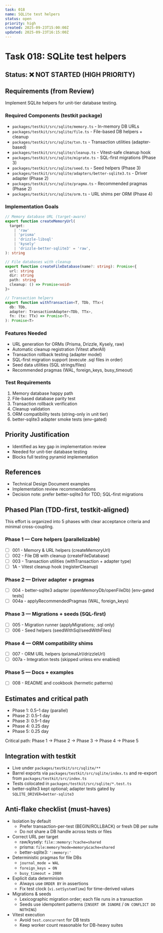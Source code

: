 ```yaml
---
task: 018
name: SQLite test helpers
status: open
priority: high
created: 2025-09-23T15:00:00Z
updated: 2025-09-23T16:15:00Z
---
```


# Task 018: SQLite test helpers

## Status: ❌ NOT STARTED (HIGH PRIORITY)

## Requirements (from Review)

Implement SQLite helpers for unit-tier database testing.

### Required Components (testkit package)

- `packages/testkit/src/sqlite/memory.ts` - In-memory DB URLs
- `packages/testkit/src/sqlite/file.ts` - File-based DB helpers + cleanup
- `packages/testkit/src/sqlite/txn.ts` - Transaction utilities (adapter-based)
- `packages/testkit/src/sqlite/cleanup.ts` - Vitest-safe cleanup hook
- `packages/testkit/src/sqlite/migrate.ts` - SQL-first migrations (Phase 3)
- `packages/testkit/src/sqlite/seed.ts` - Seed helpers (Phase 3)
- `packages/testkit/src/sqlite/adapters/better-sqlite3.ts` - Driver adapter
  (Phase 2)
- `packages/testkit/src/sqlite/pragma.ts` - Recommended pragmas (Phase 2)
- `packages/testkit/src/sqlite/orm.ts` - URL shims per ORM (Phase 4)

### Implementation Goals

```typescript
// Memory database URL (target-aware)
export function createMemoryUrl(
  target:
    | 'raw'
    | 'prisma'
    | 'drizzle-libsql'
    | 'kysely'
    | 'drizzle-better-sqlite3' = 'raw',
): string

// File databases with cleanup
export function createFileDatabase(name?: string): Promise<{
  url: string
  dir: string
  path: string
  cleanup: () => Promise<void>
}>

// Transaction helpers
export function withTransaction<T, TDb, TTx>(
  db: TDb,
  adapter: TransactionAdapter<TDb, TTx>,
  fn: (tx: TTx) => Promise<T>,
): Promise<T>
```

### Features Needed

- URL generation for ORMs (Prisma, Drizzle, Kysely, raw)
- Automatic cleanup registration (Vitest afterAll)
- Transaction rollback testing (adapter model)
- SQL-first migration support (execute .sql files in order)
- Seed data utilities (SQL strings/files)
- Recommended pragmas (WAL, foreign_keys, busy_timeout)

### Test Requirements

1. Memory database happy path
2. File-based database parity test
3. Transaction rollback verification
4. Cleanup validation
5. ORM compatibility tests (string-only in unit tier)
6. better-sqlite3 adapter smoke tests (env-gated)

## Priority Justification

- Identified as key gap in implementation review
- Needed for unit-tier database testing
- Blocks full testing pyramid implementation

## References

- Technical Design Document examples
- Implementation review recommendations
- Decision note: prefer better-sqlite3 for TDD; SQL-first migrations

## Phased Plan (TDD-first, testkit-aligned)

This effort is organized into 5 phases with clear acceptance criteria and
minimal cross-coupling.

### Phase 1 — Core helpers (parallelizable)

- [ ] 001 - Memory & URL helpers (createMemoryUrl)
- [ ] 002 - File DB with cleanup (createFileDatabase)
- [ ] 003 - Transaction utilities (withTransaction + adapter type)
- [ ] 1A - Vitest cleanup hook (registerCleanup)

### Phase 2 — Driver adapter + pragmas

- [ ] 004 - better-sqlite3 adapter (openMemoryDb/openFileDb) [env-gated tests]
- [ ] 004a - applyRecommendedPragmas (WAL, foreign_keys)

### Phase 3 — Migrations + seeds (SQL-first)

- [ ] 005 - Migration runner (applyMigrations; .sql only)
- [ ] 006 - Seed helpers (seedWithSql/seedWithFiles)

### Phase 4 — ORM compatibility shims

- [ ] 007 - ORM URL helpers (prismaUrl/drizzleUrl)
- [ ] 007a - Integration tests (skipped unless env enabled)

### Phase 5 — Docs + examples

- [ ] 008 - README and cookbook (hermetic patterns)

## Estimates and critical path

- Phase 1: 0.5–1 day (parallel)
- Phase 2: 0.5–1 day
- Phase 3: 0.5–1 day
- Phase 4: 0.25 day
- Phase 5: 0.25 day

Critical path: Phase 1 → Phase 2 → Phase 3 → Phase 4 → Phase 5

## Integration with testkit

- Live under `packages/testkit/src/sqlite/**`
- Barrel exports via `packages/testkit/src/sqlite/index.ts` and re-export from
  `packages/testkit/src/index.ts`
- Tests colocated in `packages/testkit/src/sqlite/*.test.ts`
- better-sqlite3 kept optional; adapter tests gated by
  `SQLITE_DRIVER=better-sqlite3`

## Anti-flake checklist (must-haves)

- Isolation by default
  - Prefer transaction-per-test (BEGIN/ROLLBACK) or fresh DB per suite
  - Do not share a DB handle across tests or files
- Correct URL per target
  - raw/kysely: `file::memory:?cache=shared`
  - prisma: `file:memory?mode=memory&cache=shared`
  - better-sqlite3: `':memory:'`
- Deterministic pragmas for file DBs
  - `journal_mode = WAL`
  - `foreign_keys = ON`
  - `busy_timeout = 2000`
- Explicit data determinism
  - Always use `ORDER BY` in assertions
  - Fix test clock (`vi.setSystemTime`) for time-derived values
- Migrations & seeds
  - Lexicographic migration order; each file runs in a transaction
  - Seeds use idempotent patterns (`INSERT OR IGNORE` /
    `ON CONFLICT DO NOTHING`)
- Vitest execution
  - Avoid `test.concurrent` for DB tests
  - Keep worker count reasonable for DB-heavy suites
